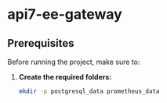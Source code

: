 # api7-ee-gateway

## Prerequisites

Before running the project, make sure to:

1. **Create the required folders:**

   ```bash
   mkdir -p postgresql_data prometheus_data
